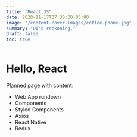 ```yaml
---
title: "React.JS"
date: 2020-11-17T07:30:00-05:00
image: "/content-cover-images/coffee-phone.jpg"
summary: "UI's reckoning."
draft: false
toc: true
---
```


# Hello, React

Planned page with content:

- Web App rundown
- Components
- Styled Components
- Axios
- React Native
- Redux
